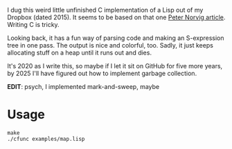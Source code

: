 I dug this weird little unfinished C implementation of a Lisp out of my Dropbox (dated 2015). It seems to be based on that one [Peter Norvig article](https://norvig.com/lispy.html). Writing C is tricky.

Looking back, it has a fun way of parsing code and making an S-expression tree in one pass. The output is nice and colorful, too. Sadly, it just keeps allocating stuff on a heap until it runs out and dies.

It's 2020 as I write this, so maybe if I let it sit on GitHub for five more years, by 2025 I'll have figured out how to implement garbage collection.

**EDIT**: psych, I implemented mark-and-sweep, maybe

# Usage

```
make
./cfunc examples/map.lisp
```
